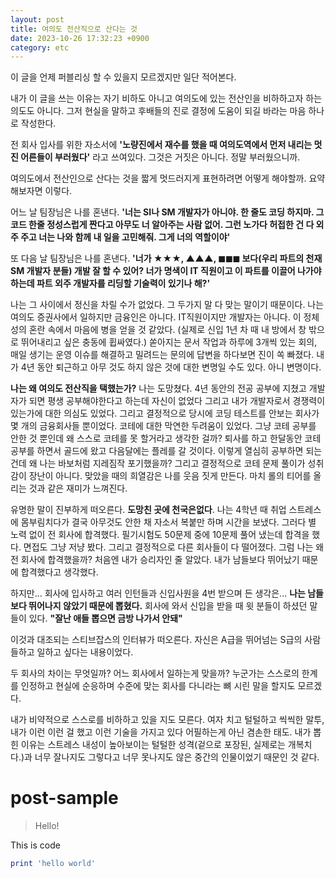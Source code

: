 ```yaml
---
layout: post
title: 여의도 전산직으로 산다는 것
date: 2023-10-26 17:32:23 +0900
category: etc
---
```


이 글을 언제 퍼블리싱 할 수 있을지 모르겠지만 일단 적어본다.

내가 이 글을 쓰는 이유는 자기 비하도 아니고 여의도에 있는 전산인을 비하하고자 하는 의도도 아니다.
그저 현실을 말하고 후배들의 진로 결정에 도움이 되길 바라는 마음 하나로 작성한다.

전 회사 입사를 위한 자소서에 
**'노량진에서 재수를 했을 때 여의도역에서 먼저 내리는 멋진 어른들이 부러웠다'** 라고 쓰여있다.
그것은 거짓은 아니다. 정말 부러웠으니까.

여의도에서 전산인으로 산다는 것을 짧게 멋드러지게 표현하려면 어떻게 해야할까.
요약해보자면 이렇다.

어느 날 팀장님은 나를 혼낸다.
**'너는 SI나 SM 개발자가 아니야. 한 줄도 코딩 하지마. 그 코드 한줄 정성스럽게 짠다고 아무도 너 알아주는 사람 없어. 그런 노가다 허접한 건 다 외주 주고 너는 나와 함께 내 일을 고민해줘. 그게 너의 역할이야'** 

또 다음 날 팀장님은 나를 혼낸다.
**'너가 ★★★, ▲▲▲, ◼◼◼  보다(우리 파트의 천재 SM 개발자 분들) 개발 잘 할 수 있어? 너가 명색이 IT 직원이고 이 파트를 이끌어 나가야하는데 파트 외주 개발자를 리딩할 기술력이 있기나 해?'**

나는 그 사이에서 정신을 차릴 수가 없었다. 
그 두가지 말 다 맞는 말이기 때문이다. 나는 여의도 증권사에서 일하지만 금융인은 아니다. IT직원이지만 개발자는 아니다.
이 정체성의 혼란 속에서 마음에 병을 얻을 것 같았다.
(실제로 신입 1년 차 때 내 방에서 창 밖으로 뛰어내리고 싶은 충동에 휩싸였다.)
쏟아지는 문서 작업과 하루에 3개씩 있는 회의, 매일 생기는 운영 이슈를 해결하고 밀려드는 문의에 답변을 하다보면 진이 쏙 빠졌다.
내가 4년 동안 퇴근하고 아무 것도 하지 않은 것에 대한 변명일 수도 있다. 아니 변명이다.

**나는 왜 여의도 전산직을 택했는가?**
나는 도망쳤다. 4년 동안의 전공 공부에 지쳤고 개발자가 되면 평생 공부해야한다고 하는데 자신이 없었다
그리고 내가 개발자로서 경쟁력이 있는가에 대한 의심도 있었다.
그리고 결정적으로 당시에 코딩 테스트를 안보는 회사가 몇 개의 금융회사들 뿐이었다.
코테에 대한 막연한 두려움이 있었다. 그냥 코테 공부를 안한 것 뿐인데 왜 스스로 코테를 못 할거라고 생각한 걸까?
퇴사를 하고 한달동안 코테 공부를 하면서 골드에 왔고 다음달에는 플레를 갈 것이다. 이렇게 열심히 공부하면 되는 건데 왜 나는 바보처럼 지레짐작 포기했을까?
그리고 결정적으로 코테 문제 풀이가 성취감이 장난이 아니다. 맞았을 때의 희열감은 나를 웃음 짓게 만든다. 마치 롤의 티어를 올리는 것과 같은 재미가 느껴진다.

유명한 말이 진부하게 떠오른다.
**도망친 곳에 천국은없다**.
나는 4학년 때 취업 스트레스에 몸부림치다가 결국 아무것도 안한 채 자소서 복붙만 하며 시간을 보냈다. 그러다 별 노력 없이 전 회사에 합격했다. 필기시험도 50문제 중에 10문제 풀어 냈는데 합격을 했다. 면접도 그냥 저냥 봤다. 그리고 결정적으로 다른 회사들이 다 떨어졌다.
그럼 나는 왜 전 회사에 합격했을까? 처음엔 내가 승리자인 줄 알았다. 내가 남들보다 뛰어났기 때문에 합격했다고 생각했다.

하지만... 회사에 입사하고 여러 인턴들과 신입사원을 4번 받으며 든 생각은...
**나는 남들보다 뛰어나지 않았기 때문에 뽑혔다.**
회사에 와서 신입을 받을 때 윗 분들이 하셨던 말들이 있다. 
**"잘난 애들 뽑으면 금방 나가서 안돼"**

이것과 대조되는 스티브잡스의 인터뷰가 떠오른다. 자신은 A급을 뛰어넘는 S급의 사람들하고 일하고 싶다는 내용이었다.

두 회사의 차이는 무엇일까?
어느 회사에서 일하는게 맞을까? 누군가는 스스로의 한계를 인정하고 현실에 순응하며 수준에 맞는 회사를  다니라는 뼈 시린 말을 할지도 모르겠다.

내가 비약적으로 스스로를 비하하고 있을 지도 모른다.
여자 치고 털털하고 씩씩한 말투, 내가 이런 이런 걸 했고 이런 기술을 가지고 있다 어필하는게 아닌 겸손한 태도. 
내가 뽑힌 이유는 스트레스 내성이 높아보이는 털털한 성격(겉으로 포장된, 실제로는 개복치다.)과 너무 잘나지도 그렇다고 너무 못나지도 않은 중간의 인물이었기 때문인 것 같다.

# post-sample
> Hello!

This is code
```ruby
print 'hello world'
```
